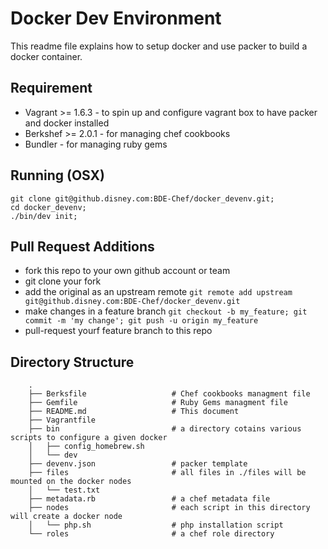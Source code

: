 Docker Dev Environment
======================
This readme file explains how to setup docker and use packer to build a docker container.

Requirement
-----------
* Vagrant >= 1.6.3      - to spin up and configure vagrant box to have packer and docker installed
* Berkshef >= 2.0.1     - for managing chef cookbooks
* Bundler               - for managing ruby gems

Running (OSX)
-------------
```
git clone git@github.disney.com:BDE-Chef/docker_devenv.git;
cd docker_devenv;
./bin/dev init;
```

Pull Request Additions
-------------
* fork this repo to your own github account or team
* git clone your fork
* add the original as an upstream remote `git remote add upstream git@github.disney.com:BDE-Chef/docker_devenv.git`
* make changes in a feature branch `git checkout -b my_feature; git commit -m 'my change'; git push -u origin my_feature`
* pull-request yourf feature branch to this repo


Directory Structure
-------------------
```
    .
    ├── Berksfile                   # Chef cookbooks managment file
    ├── Gemfile                     # Ruby Gems managment file
    ├── README.md                   # This document
    ├── Vagrantfile
    ├── bin                         # a directory cotains various scripts to configure a given docker 
    │   ├── config_homebrew.sh
    │   └── dev
    ├── devenv.json                 # packer template
    ├── files                       # all files in ./files will be mounted on the docker nodes
    │   └── test.txt
    ├── metadata.rb                 # a chef metadata file
    ├── nodes                       # each script in this directory will create a docker node
    │   └── php.sh                  # php installation script
    └── roles                       # a chef role directory
```
